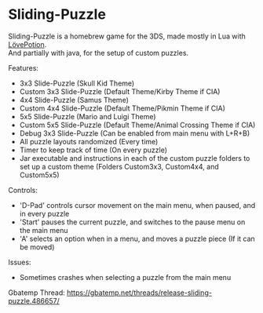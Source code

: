 # Sliding-Puzzle
Sliding-Puzzle is a homebrew game for the 3DS, made mostly in Lua with [LövePotion](https://github.com/videah/LovePotion).  
And partially with java, for the setup of custom puzzles.

Features:
- 3x3 Slide-Puzzle (Skull Kid Theme)
- Custom 3x3 Slide-Puzzle (Default Theme/Kirby Theme if CIA)
- 4x4 Slide-Puzzle (Samus Theme)
- Custom 4x4 Slide-Puzzle (Default Theme/Pikmin Theme if CIA)
- 5x5 Slide-Puzzle (Mario and Luigi Theme)
- Custom 5x5 Slide-Puzzle (Default Theme/Animal Crossing Theme if CIA)
- Debug 3x3 Slide-Puzzle (Can be enabled from main menu with L+R+B)
- All puzzle layouts randomized (Every time)
- Timer to keep track of time (On every puzzle)
- Jar executable and instructions in each of the custom puzzle folders to set up a custom theme (Folders Custom3x3, Custom4x4, and Custom5x5)

Controls:
- 'D-Pad' controls cursor movement on the main menu, when paused, and in every puzzle
- 'Start' pauses the current puzzle, and switches to the pause menu on the main menu
- 'A' selects an option when in a menu, and moves a puzzle piece (If it can be moved)

Issues:
- Sometimes crashes when selecting a puzzle from the main menu

Gbatemp Thread: https://gbatemp.net/threads/release-sliding-puzzle.486657/
